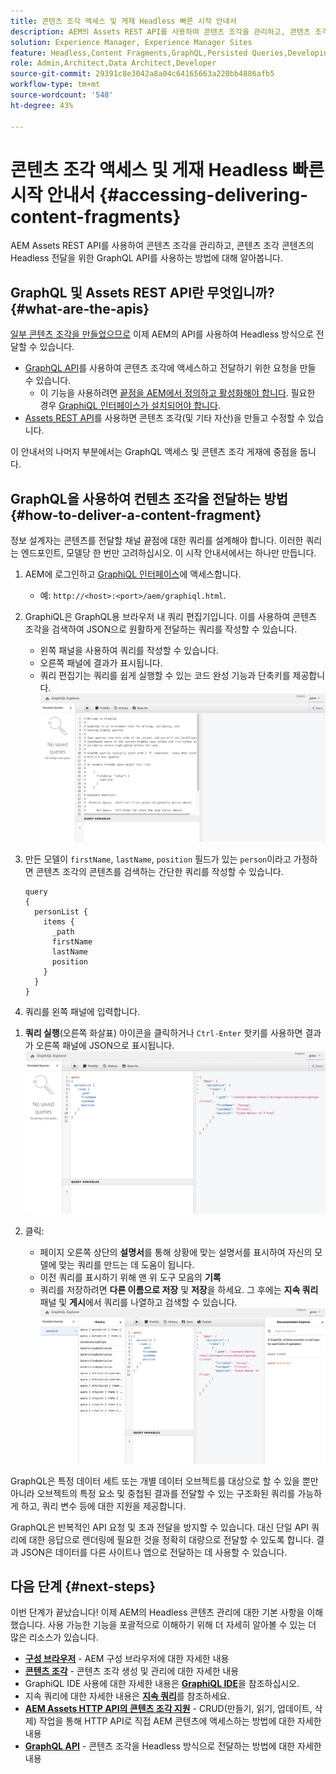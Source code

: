 ```yaml
---
title: 콘텐츠 조각 액세스 및 게재 Headless 빠른 시작 안내서
description: AEM의 Assets REST API를 사용하여 콘텐츠 조각을 관리하고, 콘텐츠 조각 콘텐츠의 Headless 전달을 위한 GraphQL API를 사용하는 방법에 대해 알아봅니다.
solution: Experience Manager, Experience Manager Sites
feature: Headless,Content Fragments,GraphQL,Persisted Queries,Developing
role: Admin,Architect,Data Architect,Developer
source-git-commit: 29391c8e3042a8a04c64165663a228bb4886afb5
workflow-type: tm+mt
source-wordcount: '548'
ht-degree: 43%

---
```


# 콘텐츠 조각 액세스 및 게재 Headless 빠른 시작 안내서 {#accessing-delivering-content-fragments}

AEM Assets REST API를 사용하여 콘텐츠 조각을 관리하고, 콘텐츠 조각 콘텐츠의 Headless 전달을 위한 GraphQL API를 사용하는 방법에 대해 알아봅니다.

## GraphQL 및 Assets REST API란 무엇입니까? {#what-are-the-apis}

[일부 콘텐츠 조각을 만들었으므로](create-content-fragment.md) 이제 AEM의 API를 사용하여 Headless 방식으로 전달할 수 있습니다.

* [GraphQL API](/help/sites-developing/headless/graphql-api/graphql-api-content-fragments.md)를 사용하여 콘텐츠 조각에 액세스하고 전달하기 위한 요청을 만들 수 있습니다.
   * 이 기능을 사용하려면 [끝점을 AEM에서 정의하고 활성화해야 합니다](/help/sites-developing/headless/graphql-api/graphql-endpoint.md#enabling-graphql-endpoint). 필요한 경우 [GraphiQL 인터페이스가 설치되어야 합니다](/help/sites-developing/headless/graphql-api/graphql-api-content-fragments.md#installing-graphiql-interface).
* [Assets REST API](/help/assets/assets-api-content-fragments.md)를 사용하면 콘텐츠 조각(및 기타 자산)을 만들고 수정할 수 있습니다.

이 안내서의 나머지 부분에서는 GraphQL 액세스 및 콘텐츠 조각 게재에 중점을 둡니다.

## GraphQL을 사용하여 컨텐츠 조각을 전달하는 방법 {#how-to-deliver-a-content-fragment}

정보 설계자는 콘텐츠를 전달할 채널 끝점에 대한 쿼리를 설계해야 합니다. 이러한 쿼리는 엔드포인트, 모델당 한 번만 고려하십시오. 이 시작 안내서에서는 하나만 만듭니다.

1. AEM에 로그인하고 [GraphiQL 인터페이스](/help/sites-developing/headless/graphql-api/graphiql-ide.md)에 액세스합니다.
   * 예: `http://<host>:<port>/aem/graphiql.html`.

1. GraphiQL은 GraphQL용 브라우저 내 쿼리 편집기입니다. 이를 사용하여 콘텐츠 조각을 검색하여 JSON으로 원활하게 전달하는 쿼리를 작성할 수 있습니다.
   * 왼쪽 패널을 사용하여 쿼리를 작성할 수 있습니다.
   * 오른쪽 패널에 결과가 표시됩니다.
   * 쿼리 편집기는 쿼리를 쉽게 실행할 수 있는 코드 완성 기능과 단축키를 제공합니다.
     ![GraphiQL 편집기](assets/graphiql.png)

1. 만든 모델이 `firstName`, `lastName`, `position` 필드가 있는 `person`이라고 가정하면 콘텐츠 조각의 콘텐츠를 검색하는 간단한 쿼리를 작성할 수 있습니다.

   ```text
   query 
   {
     personList {
       items {
         _path
         firstName
         lastName
         position
       }
     }
   }
   ```

1. 쿼리를 왼쪽 패널에 입력합니다.
<!--
   ![GraphiQL query](assets/graphiql-query.png)
-->

1. **쿼리 실행**(오른쪽 화살표) 아이콘을 클릭하거나 `Ctrl-Enter` 핫키를 사용하면 결과가 오른쪽 패널에 JSON으로 표시됩니다.
   ![GraphiQL 결과](assets/graphiql-results.png)

1. 클릭:
   * 페이지 오른쪽 상단의 **설명서**&#x200B;를 통해 상황에 맞는 설명서를 표시하여 자신의 모델에 맞는 쿼리를 만드는 데 도움이 됩니다.
   * 이전 쿼리를 표시하기 위해 맨 위 도구 모음의 **기록**
   * 쿼리를 저장하려면 **다른 이름으로 저장** 및 **저장**&#x200B;을 하세요. 그 후에는 **지속 쿼리** 패널 및 **게시**에서 쿼리를 나열하고 검색할 수 있습니다.
     ![GraphiQL 설명서](assets/graphiql-documentation.png)

GraphQL은 특정 데이터 세트 또는 개별 데이터 오브젝트를 대상으로 할 수 있을 뿐만 아니라 오브젝트의 특정 요소 및 중첩된 결과를 전달할 수 있는 구조화된 쿼리를 가능하게 하고, 쿼리 변수 등에 대한 지원을 제공합니다.

GraphQL은 반복적인 API 요청 및 초과 전달을 방지할 수 있습니다. 대신 단일 API 쿼리에 대한 응답으로 렌더링에 필요한 것을 정확히 대량으로 전달할 수 있도록 합니다. 결과 JSON은 데이터를 다른 사이트나 앱으로 전달하는 데 사용할 수 있습니다.

## 다음 단계 {#next-steps}

이번 단계가 끝났습니다! 이제 AEM의 Headless 콘텐츠 관리에 대한 기본 사항을 이해했습니다. 사용 가능한 기능을 포괄적으로 이해하기 위해 더 자세히 알아볼 수 있는 더 많은 리소스가 있습니다.

* **[구성 브라우저](create-configuration.md)** - AEM 구성 브라우저에 대한 자세한 내용
* **[콘텐츠 조각](/help/assets/content-fragments/content-fragments.md)** - 콘텐츠 조각 생성 및 관리에 대한 자세한 내용
* GraphiQL IDE 사용에 대한 자세한 내용은 **[GraphiQL IDE](/help/sites-developing/headless/graphql-api/graphiql-ide.md)**&#x200B;을 참조하십시오.
* 지속 쿼리에 대한 자세한 내용은 **[지속 쿼리](/help/sites-developing/headless/graphql-api/persisted-queries.md)**&#x200B;를 참조하세요.
* **[AEM Assets HTTP API의 콘텐츠 조각 지원](/help/assets/assets-api-content-fragments.md)** - CRUD(만들기, 읽기, 업데이트, 삭제) 작업을 통해 HTTP API로 직접 AEM 콘텐츠에 액세스하는 방법에 대한 자세한 내용
* **[GraphQL API](/help/sites-developing/headless/graphql-api/graphql-api-content-fragments.md)** - 콘텐츠 조각을 Headless 방식으로 전달하는 방법에 대한 자세한 내용
